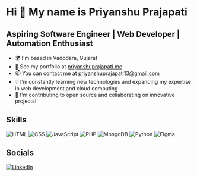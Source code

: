 # Hi 👋 My name is Priyanshu Prajapati

## Aspiring Software Engineer | Web Developer | Automation Enthusiast

- 🌍 I'm based in Vadodara, Gujarat
- 📂 See my portfolio at [priyanshuprajapati.me](http://priyanshuprajapati.me)
- 📫 You can contact me at priyanshuprajapati13@gmail.com
- 💡 I’m constantly learning new technologies and expanding my expertise in web development and cloud computing
- 🧠 I'm contributing to open source and collaborating on innovative projects!

## Skills
![HTML](https://img.shields.io/badge/HTML-%23E34F26.svg?style=flat&logo=html5&logoColor=white)
![CSS](https://img.shields.io/badge/CSS-%231572B6.svg?style=flat&logo=css3&logoColor=white)
![JavaScript](https://img.shields.io/badge/JavaScript-%23323330.svg?style=flat&logo=javascript&logoColor=%23F7DF1E)
![PHP](https://img.shields.io/badge/PHP-%23777BB4.svg?style=flat&logo=php&logoColor=white)
![MongoDB](https://img.shields.io/badge/MongoDB-%2347A248.svg?style=flat&logo=mongodb&logoColor=white)
![Python](https://img.shields.io/badge/Python-%233776AB.svg?style=flat&logo=python&logoColor=white)
![Figma](https://img.shields.io/badge/Figma-%23F24E1E.svg?style=flat&logo=figma&logoColor=white)

## Socials
[![LinkedIn](https://img.shields.io/badge/LinkedIn-%230077B5.svg?style=flat&logo=linkedin&logoColor=white)](https://www.linkedin.com/in/priyanshu-prajapati-8a5b5b282/)
